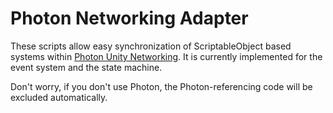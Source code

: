 # Photon Networking Adapter

These scripts allow easy synchronization of ScriptableObject based systems within [Photon Unity Networking](https://www.photonengine.com/en/PUN). It is currently implemented for the event system and the state machine. 

Don't worry, if you don't use Photon, the Photon-referencing code will be excluded automatically.
